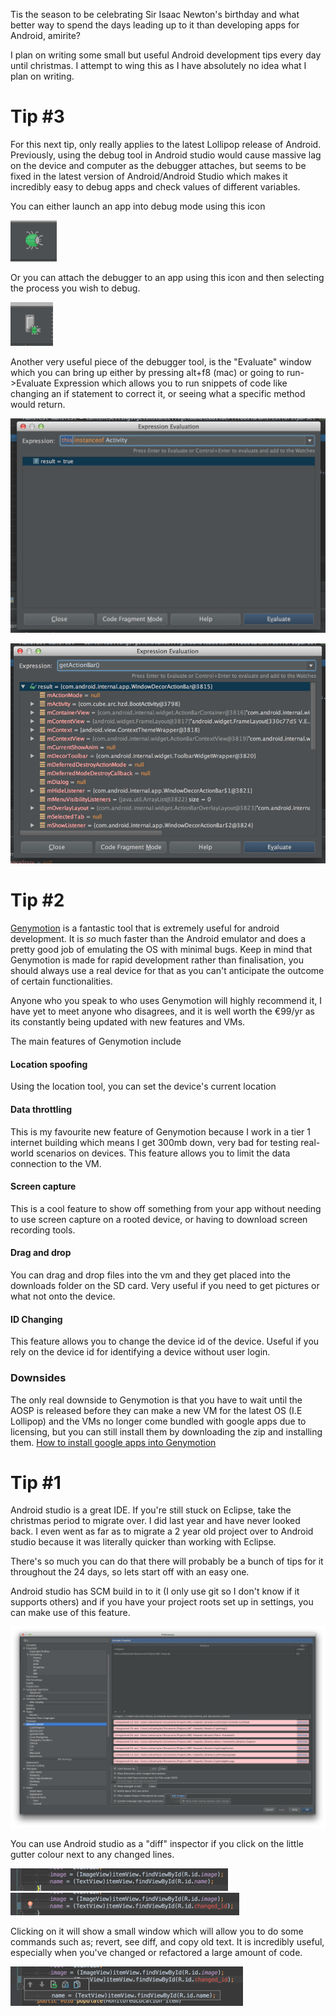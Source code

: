 Tis the season to be celebrating Sir Isaac Newton's birthday and what better way to spend the days leading up to it than developing apps for Android, amirite?

I plan on writing some small but useful Android development tips every day until christmas. I attempt to wing this as I have absolutely no idea what I plan on writing.

# Tip #3

For this next tip, only really applies to the latest Lollipop release of Android. Previously, using the debug tool in Android studio would cause massive lag on the device and computer as the debugger attaches, but seems to be fixed in the latest version of Android/Android Studio which makes it incredibly easy to debug apps and check values of different variables.

You can either launch an app into debug mode using this icon

![image](images/tip-3-debug.png)

Or you can attach the debugger to an app using this icon and then selecting the process you wish to debug.

![image](images/tip-3-attach-debugger.png)

Another very useful piece of the debugger tool, is the "Evaluate" window which you can bring up either by pressing alt+f8 (mac) or going to run->Evaluate Expression which allows you to run snippets of code like changing an if statement to correct it, or seeing what a specific method would return.

![image](images/tip-3-if-test.png)

![image](images/tip-3-get-method-value.png)

# Tip #2

[Genymotion](http://genymotion.com) is a fantastic tool that is extremely useful for android development. It is *so* much faster than the Android emulator and does a pretty good job of emulating the OS with minimal bugs. Keep in mind that Genymotion is made for rapid development rather than finalisation, you should always use a real device for that as you can't anticipate the outcome of certain functionalities.

Anyone who you speak to who uses Genymotion will highly recommend it, I have yet to meet anyone who disagrees, and it is well worth the €99/yr as its constantly being updated with new features and VMs.

The main features of Genymotion include

#### Location spoofing

Using the location tool, you can set the device's current location

#### Data throttling

This is my favourite new feature of Genymotion because I work in a tier 1 internet building which means I get 300mb down, very bad for testing real-world scenarios on devices. This feature allows you to limit the data connection to the VM.

#### Screen capture

This is a cool feature to show off something from your app without needing to use screen capture on a rooted device, or having to download screen recording tools.

#### Drag and drop

You can drag and drop files into the vm and they get placed into the downloads folder on the SD card. Very useful if you need to get pictures or what not onto the device.

#### ID Changing

This feature allows you to change the device id of the device. Useful if you rely on the device id for identifying a device without user login.

### Downsides

The only real downside to Genymotion is that you have to wait until the AOSP is released before they can make a new VM for the latest OS (I.E Lollipop) and the VMs no longer come bundled with google apps due to licensing, but you can still install them by downloading the zip and installing them. [How to install google apps into Genymotion](http://stackoverflow.com/questions/17831990/how-do-you-install-google-frameworks-play-accounts-etc-on-a-genymotion-virt)

# Tip #1

Android studio is a great IDE. If you're still stuck on Eclipse, take the christmas period to migrate over. I did last year and have never looked back. I even went as far as to migrate a 2 year old project over to Android studio because it was literally quicker than working with Eclipse.

There's so much you can do that there will probably be a bunch of tips for it throughout the 24 days, so lets start off with an easy one.

Android studio has SCM build in to it (I only use git so I don't know if it supports others) and if you have your project roots set up in settings, you can make use of this feature.

![image](images/tip-1-settings.png)

You can use Android studio as a "diff" inspector if you click on the little gutter colour next to any changed lines. 

![image](images/tip-1-before.png)
![image](images/tip-1-after.png)

Clicking on it will show a small window which will allow you to do some commands such as; revert, see diff, and copy old text. It is incredibly useful, especially when you've changed or refactored a large amount of code.

![image](images/tip-1-popup.png)